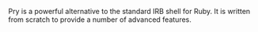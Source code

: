 Pry is a powerful alternative to the standard IRB shell for Ruby. It is written from scratch to provide a number of advanced features.
